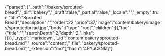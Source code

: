 {"parsed":{"_path":"/bakery/sprouted-bread","_dir":"bakery","_draft":false,"_partial":false,"_locale":"","_empty":true,"title":"Sprouted Bread","description":"","order":22,"price":37,"image":"content/bakery/images/sproutedbread.jpg","body":{"type":"root","children":[],"toc":{"title":"","searchDepth":2,"depth":2,"links":[]}},"_type":"markdown","_id":"content:bakery:sprouted-bread.md","_source":"content","_file":"bakery/sprouted-bread.md","_extension":"md"},"hash":"4RYuCBNktj"}